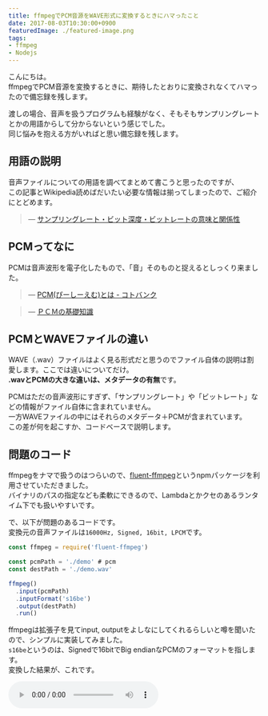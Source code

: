 ```yaml
---
title: ffmpegでPCM音源をWAVE形式に変換するときにハマったこと
date: 2017-08-03T10:30:00+0900
featuredImage: ./featured-image.png
tags:
- ffmpeg
- Nodejs
---
```


こんにちは。  
ffmpegでPCM音源を変換するときに、期待したとおりに変換されなくてハマったので備忘録を残します。

渡しの場合、音声を扱うプログラムも経験がなく、そもそもサンプリングレートとかの用語からして分からないという感じでした。  
同じ悩みを抱える方がいればと思い備忘録を残します。

<!--more-->

用語の説明
----------------------------------------
音声ファイルについての用語を調べてまとめて書こうと思ったのですが、  
この記事とWikipedia読めばだいたい必要な情報は揃ってしまったので、ご紹介にとどめます。

> &mdash; [サンプリングレート・ビット深度・ビットレートの意味と関係性](http://aviutl.info/sannpurinngure-to-bittosinngo/)

PCMってなに
----------------------------------------
PCMは音声波形を電子化したもので、「音」そのものと捉えるとしっくり来ました。

> &mdash; [PCM(ぴーしーえむ)とは - コトバンク](https://kotobank.jp/word/PCM-7659)

> &mdash; [ＰＣＭの基礎知識](http://www.hikari-ongaku.com/study/pcm.html)

PCMとWAVEファイルの違い
----------------------------------------
WAVE（.wav）ファイルはよく見る形式だと思うのでファイル自体の説明は割愛します。ここでは違いについてだけ。  
**.wavとPCMの大きな違いは、メタデータの有無**です。  

PCMはただの音声波形にすぎず、「サンプリングレート」や「ビットレート」などの情報がファイル自体に含まれていません。  
一方WAVEファイルの中にはそれらのメタデータ＋PCMが含まれています。  
この差が何を起こすか、コードベースで説明します。

問題のコード
----------------------------------------
ffmpegをナマで扱うのはつらいので、[fluent-ffmpeg](https://github.com/fluent-ffmpeg/node-fluent-ffmpeg)というnpmパッケージを利用させていただきました。  
バイナリのパスの指定なども柔軟にできるので、Lambdaとかクセのあるランタイム下でも扱いやすいです。

で、以下が問題のあるコードです。  
変換元の音声ファイルは`16000Hz, Signed, 16bit, LPCM`です。

```js
const ffmpeg = require('fluent-ffmpeg')

const pcmPath = './demo' # pcm
const destPath = './demo.wav'

ffmpeg()
  .input(pcmPath)
  .inputFormat('s16be')
  .output(destPath)
  .run()
```

ffmpegは拡張子を見てinput, outputをよしなにしてくれるらしいと噂を聞いたので、シンプルに実装してみました。  
`s16be`というのは、Signedで16bitでBig endianなPCMのフォーマットを指します。  
変換した結果が、これです。

<audio src="./how-to-convert-pcm-to-wav-with-ffmpeg-failed-too-fast.wav" preload="auto" controls>

…**なんかキュルキュル言ってる。**  
本来であれば、以下ような音声が再生されるのが期待する変換処理です。

<audio src="./how-to-convert-pcm-to-wav-with-ffmpeg-correct.wav" preload="auto" controls>

PCMにはメタデータがない
----------------------------------------
ここでWAVEファイルのバイナリ構成を整理してみます。

|開始byte|終了byte|byte|データ内容|
|---|---|---|---|
|1|4|4|'RIFF'の４文字|
|5|8|4|総ファイルサイズ-8(byte)|
|9|12|4|'WAVE'の４文字|
|13|16|4|'fmt 'の４文字　フォーマットチャンク|
|17|20|4|フォーマットサイズ　デフォルト値16|
|21|22|2|フォーマットコード　非圧縮のPCMフォーマットは1|
|23|24|2|チャンネル数　モノラルは1、ステレオは2|
|25|28|4|サンプリングレート　44.1kHzの場合なら44100|
|29|32|4|バイト／秒　１秒間の録音に必要なバイト数|
|33|34|2|ブロック境界　ステレオ16bitなら、16bit*2 = 32bit = 4byte|
|35|36|2|ビット／サンプル　１サンプルに必要なビット数|
|37|40|4|'data'の４文字　フォーマットチャンク|
|41|44|4|総ファイルサイズ-126|

> &mdash; [WAVEファイルの構造](http://www.graffiti.jp/pc/p030506a.htm)

見ての通り、ファイルの中に「チャンネル数」「サンプリングレート」などの情報が保持されています。  
なのでffmpegなどにWAVEファイルのパスを与えれば、ファイルの中身から音声の情報を読み取り変換処理が実行できます。

一方、**PCMにはこれらの情報が含まれていないので、ファイルパスと音声ファイルのフォーマット（`s16be`）だけを与えても情報が足りません**  
なのでPCMだけをffmpegに与えても、音声プレイヤーやコンバータなどは与えられた音声波形をどう扱えば良いかが分からず、期待した通りに再生/変換されないなどの現象が起こります。  

解決策：inputOptions
----------------------------------------
上記の問題に気づけずに、ひたすらオプションを組み替えて試していたら、偶然うまくいった例がありました。

```js
const ffmpeg = require('fluent-ffmpeg')

const pcmPath = './demo.pcm'
const destPath = './demo.wav'

ffmpeg()
  .input(pcmPath)
  .inputOptions(['-ac 1', '-ar 16000'])
  .inputFormat('s16be')
  .output(destPath)
  .run()
```

`inputOptions`が増えました。それ以外は同じです。  
変換するための情報としてサンプリングレート（`-ar`）が欠けていたようです。  

ということで、PCM音源をffmpegで変換する際には、符号化方式やサンプリングレートなどの**PCMファイルには含まれない情報を明示的に指定する**必要があります。

さいごに
----------------------------------------
変換処理のデモに使わさせていただいた音声は、docomoの音声合成APIを利用しています。  
後日公開ですが、こちらの記事も見ていただけると幸いです。

（2017/08/08ごろ公開予定）docomoの音声合成APIを利用して無料でVOICEROIDっぽい声を生成してみる
